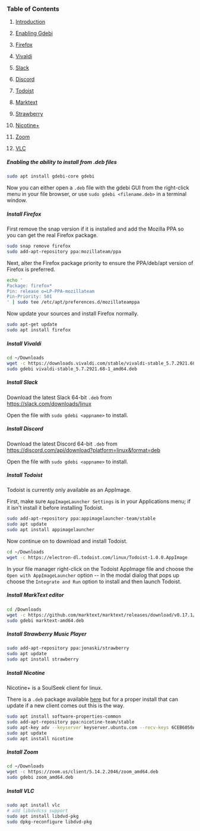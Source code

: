### Table of Contents

1. [Introduction](#introduction)

2. [Enabling Gdebi](@enabling-the-ability-to-install-from-.deb-files)

3. [Firefox](install-firefox)

4. [Vivaldi](install-vivaldi)

5. [Slack](install-slack)

6. [Discord](install-discord)

7. [Todoist](install-todoist)

8. [Marktext](install-marktext-editor)

9. [Strawberry](install-strawberry-music-player)

10. [Nicotine+](install-nicotine)

11. [Zoom](install-zoom)

12. [VLC](install-vlc)



##### Enabling the ability to install from .deb files

```bash
sudo apt install gdebi-core gdebi
```

Now you can either open a `.deb` file with the gdebi GUI from the right-click menu in your file browser, or use `sudo gdebi <filename.deb>` in a terminal window.

##### Install Firefox

First remove the snap version if it is installed and add the Mozilla PPA so you can get the real Firefox package.

```bash
sudo snap remove firefox
sudo add-apt-repository ppa:mozillateam/ppa
```

Next, alter the Firefox package priority to ensure the PPA/deb/apt version of Firefox is preferred. 

```bash
echo '
Package: firefox*
Pin: release o=LP-PPA-mozillateam
Pin-Priority: 501
' | sudo tee /etc/apt/preferences.d/mozillateamppa
```

Now update your sources and install Firefox normally.

```bash
sudo apt-get update
sudo apt install firefox
```

##### Install Vivaldi

```bash
cd ~/Downloads
wget -c https://downloads.vivaldi.com/stable/vivaldi-stable_5.7.2921.68-1_amd64.deb
sudo gdebi vivaldi-stable_5.7.2921.68-1_amd64.deb
```

##### Install Slack

Download the latest Slack 64-bit `.deb` from https://slack.com/downloads/linux

Open the file with `sudo gdebi <appname>` to install.

##### Install Discord

Download the latest Discord 64-bit `.deb` from https://discord.com/api/download?platform=linux&format=deb

Open the file with `sudo gdebi <appname>` to install.

##### Install Todoist

Todoist is currently only available as an AppImage.

First, make sure `AppImageLauncher Settings` is in your Applications menu; if it isn't install it before  installing Todoist.

```bash
sudo add-apt-repository ppa:appimagelauncher-team/stable
sudo apt update
sudo apt install appimagelauncher
```

Now continue on to download and install Todoist.

```bash
cd ~/Downloads
wget -c https://electron-dl.todoist.com/linux/Todoist-1.0.0.AppImage
```

In your file manager right-click on the Todoist AppImage file and choose the `Open with AppImageLauncher` option -- in the modal dialog that pops up choose the `Integrate and Run` option to install and then launch Todoist.

##### Install MarkText editor

```bash
cd /Downloads
wget -c https://github.com/marktext/marktext/releases/download/v0.17.1/marktext-amd64.deb
sudo gdebi marktext-amd64.deb
```

##### Install Strawberry Music Player

```bash
sudo add-apt-repository ppa:jonaski/strawberry
sudo apt update
sudo apt install strawberry
```

##### Install Nicotine

Nicotine+ is a SoulSeek client for linux.

There is a `.deb` package available [here](https://github.com/nicotine-plus/nicotine-plus/releases/latest/download/debian-package.zip) but for a proper install that can update if a new client comes out this is the way.

```bash
sudo apt install software-properties-common
sudo add-apt-repository ppa:nicotine-team/stable
sudo apt-key adv --keyserver keyserver.ubuntu.com --recv-keys 6CEB6050A30E5769
sudo apt update
sudo apt install nicotine
```

##### Install Zoom

```bash
cd ~/Downloads
wget -c https://zoom.us/client/5.14.2.2046/zoom_amd64.deb
sudo gdebi zoom_amd64.deb
```

##### Install VLC

```bash
sudo apt install vlc
# add libdvdcss support
sudo apt install libdvd-pkg
sudo dpkg-reconfigure libdvd-pkg
```
